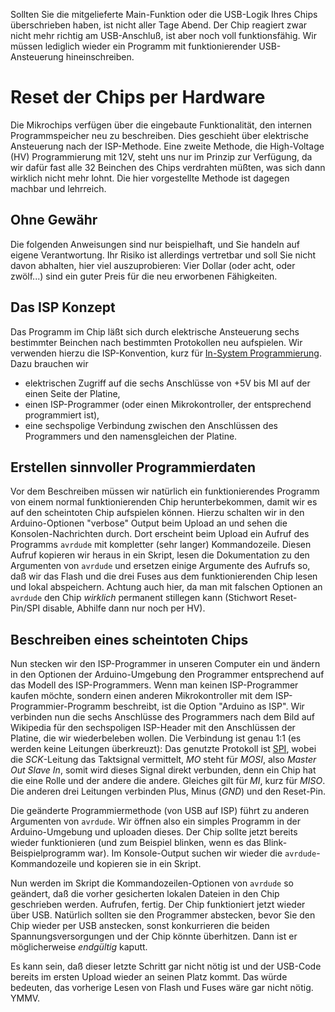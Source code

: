 
Sollten Sie die mitgelieferte Main-Funktion oder die USB-Logik Ihres Chips
überschrieben haben, ist nicht aller Tage Abend.
Der Chip reagiert zwar nicht mehr richtig am USB-Anschluß, ist aber noch voll
funktionsfähig.  Wir müssen lediglich wieder ein Programm mit funktionierender
USB-Ansteuerung hineinschreiben.

# Reset der Chips per Hardware

Die Mikrochips verfügen über die eingebaute Funktionalität, den internen
Programmspeicher neu zu beschreiben.  Dies geschieht über elektrische
Ansteuerung nach der ISP-Methode.  Eine zweite Methode, die High-Voltage (HV)
Programmierung mit 12V, steht uns nur im Prinzip zur Verfügung, da wir dafür
fast alle 32 Beinchen des Chips verdrahten müßten, was sich dann wirklich nicht
mehr lohnt.  Die hier vorgestellte Methode ist dagegen machbar und lehrreich.

## Ohne Gewähr

Die folgenden Anweisungen sind nur beispielhaft, und Sie handeln auf eigene
Verantwortung.  Ihr Risiko ist allerdings vertretbar und soll Sie nicht davon
abhalten, hier viel auszuprobieren:  Vier Dollar (oder acht, oder zwölf...)
sind ein guter Preis für die neu erworbenen Fähigkeiten.

## Das ISP Konzept

Das Programm im Chip läßt sich durch elektrische Ansteuerung sechs bestimmter
Beinchen nach bestimmten Protokollen neu aufspielen.  Wir verwenden hierzu die
ISP-Konvention, kurz für
[In-System Programmierung](https://de.wikipedia.org/wiki/In-System-Programmierung).
Dazu brauchen wir

 - elektrischen Zugriff auf die sechs Anschlüsse von +5V bis MI auf der einen
   Seite der Platine,
 - einen ISP-Programmer (oder einen Mikrokontroller, der entsprechend
   programmiert ist),
 - eine sechspolige Verbindung zwischen den Anschlüssen des Programmers und den
   namensgleichen der Platine.

## Erstellen sinnvoller Programmierdaten

Vor dem Beschreiben müssen wir natürlich ein funktionierendes Programm von
einem normal funktionierenden Chip herunterbekommen, damit wir es auf den
scheintoten Chip aufspielen können.  Hierzu schalten wir in den
Arduino-Optionen "verbose" Output beim Upload an und sehen die
Konsolen-Nachrichten durch.  Dort erscheint beim Upload ein Aufruf des
Programms `avrdude` mit kompletter (sehr langer) Kommandozeile.  Diesen Aufruf
kopieren wir heraus in ein Skript, lesen die Dokumentation zu den Argumenten
von `avrdude` und ersetzen einige Argumente des Aufrufs so, daß wir das Flash
und die drei Fuses aus dem funktionierenden Chip lesen und lokal abspeichern.
Achtung auch hier, da man mit falschen Optionen an `avrdude` den Chip
*wirklich* permanent stillegen kann (Stichwort Reset-Pin/SPI disable, Abhilfe
dann nur noch per HV).

## Beschreiben eines scheintoten Chips

Nun stecken wir den ISP-Programmer in unseren Computer ein und ändern in den
Optionen der Arduino-Umgebung den Programmer entsprechend auf das Modell des
ISP-Programmers.  Wenn man keinen ISP-Programmer kaufen möchte, sondern einen
anderen Mikrokontroller mit dem ISP-Programmier-Programm beschreibt, ist die
Option "Arduino as ISP".
Wir verbinden nun die sechs Anschlüsse des Programmers nach dem Bild auf
Wikipedia für den sechspoligen ISP-Header mit den Anschlüssen der Platine, die
wir wiederbeleben wollen.  Die Verbindung ist genau 1:1 (es werden keine
Leitungen überkreuzt):
Das genutzte Protokoll ist
[SPI](https://de.wikipedia.org/wiki/Serial_Peripheral_Interface),
wobei die *SCK*-Leitung das Taktsignal vermittelt, *MO* steht für *MOSI*, also
*Master Out Slave In*, somit wird dieses Signal direkt verbunden, denn ein Chip
hat die eine Rolle und der andere die andere.  Gleiches gilt für *MI*, kurz für
*MISO*.  Die anderen drei Leitungen verbinden Plus, Minus (*GND*) und den
Reset-Pin.

Die geänderte Programmiermethode (von USB auf ISP) führt zu anderen Argumenten
von `avrdude`.  Wir öffnen also ein simples Programm in der Arduino-Umgebung und
uploaden dieses.  Der Chip sollte jetzt bereits wieder funktionieren (und zum
Beispiel blinken, wenn es das Blink-Beispielprogramm war).  Im Konsole-Output
suchen wir wieder die `avrdude`-Kommandozeile und kopieren sie in ein Skript.

Nun werden im Skript die Kommandozeilen-Optionen von `avrdude` so geändert, daß
die vorher gesicherten lokalen Dateien in den Chip geschrieben werden.
Aufrufen, fertig.  Der Chip funktioniert jetzt wieder über USB.
Natürlich sollten sie den Programmer abstecken, bevor Sie den Chip wieder per
USB anstecken, sonst konkurrieren die beiden Spannungsversorgungen und der Chip
könnte überhitzen.  Dann ist er möglicherweise *endgültig* kaputt.

Es kann sein, daß dieser letzte Schritt gar nicht nötig ist und der USB-Code
bereits im ersten Upload wieder an seinen Platz kommt.  Das würde bedeuten, das
vorherige Lesen von Flash und Fuses wäre gar nicht nötig.  YMMV.
